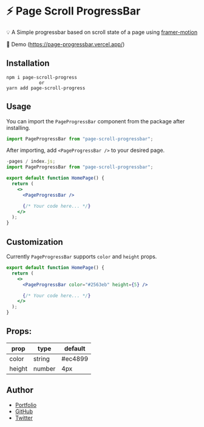 # ⚡ Page Scroll ProgressBar

💡 A Simple progressbar based on scroll state of a page using [framer-motion](https://www.framer.com/motion/)

👀 Demo (https://page-progressbar.vercel.app/)

## Installation

```
npm i page-scroll-progress
            or
yarn add page-scroll-progress
```

## Usage

You can import the `PageProgressBar` component from the package after installing.

```jsx
import PageProgressBar from "page-scroll-progressbar";
```

After importing, add `<PageProgressBar />` to your desired page.

```jsx
-pages / index.js;
import PageProgressBar from "page-scroll-progressbar";

export default function HomePage() {
  return (
    <>
      <PageProgressBar />

      {/* Your code here... */}
    </>
  );
}
```

## Customization

Currently `PageProgressBar` supports `color` and `height` props.

```jsx
export default function HomePage() {
  return (
    <>
      <PageProgressBar color="#2563eb" height={5} />

      {/* Your code here... */}
    </>
  );
}
```

## Props:

| prop   | type   | default |
|--------|--------|---------|
| color  | string | #ec4899 |
| height | number |   4px   |

## Author

- [Portfolio](https://anurag.tech)
- [GitHub](https://github.com/kr-anurag)
- [Twitter](https://twitter.com/imanuraglol)